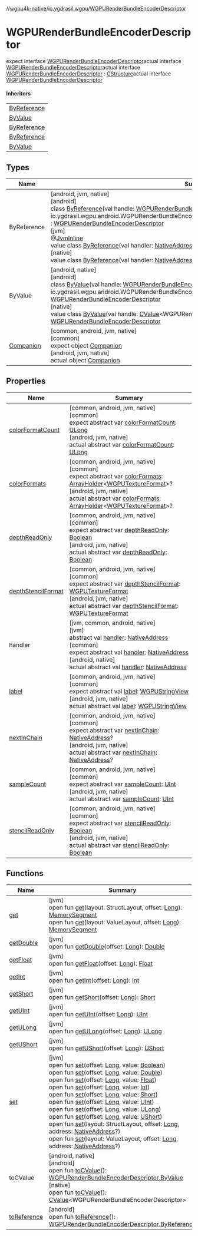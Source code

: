 //[wgpu4k-native](../../../index.md)/[io.ygdrasil.wgpu](../index.md)/[WGPURenderBundleEncoderDescriptor](index.md)

# WGPURenderBundleEncoderDescriptor

expect interface [WGPURenderBundleEncoderDescriptor](index.md)actual interface [WGPURenderBundleEncoderDescriptor](index.md)actual interface [WGPURenderBundleEncoderDescriptor](index.md) : [CStructure](../../ffi/[jvm]-c-structure/index.md)actual interface [WGPURenderBundleEncoderDescriptor](index.md)

#### Inheritors

| |
|---|
| [ByReference]([android]-by-reference/index.md) |
| [ByValue]([android]-by-value/index.md) |
| [ByReference]([jvm]-by-reference/index.md) |
| [ByReference]([native]-by-reference/index.md) |
| [ByValue]([native]-by-value/index.md) |

## Types

| Name | Summary |
|---|---|
| ByReference | [android, jvm, native]<br>[android]<br>class [ByReference]([android]-by-reference/index.md)(val handle: [WGPURenderBundleEncoderDescriptor.ByReference](../../io.ygdrasil.wgpu.android/-w-g-p-u-render-bundle-encoder-descriptor/-by-reference/index.md) = io.ygdrasil.wgpu.android.WGPURenderBundleEncoderDescriptor.ByReference(com.sun.jna.Pointer.NULL)) : [WGPURenderBundleEncoderDescriptor](index.md)<br>[jvm]<br>@[JvmInline](https://kotlinlang.org/api/core/kotlin-stdlib/kotlin.jvm/-jvm-inline/index.html)<br>value class [ByReference]([jvm]-by-reference/index.md)(val handler: [NativeAddress](../../ffi/-native-address/index.md)) : [WGPURenderBundleEncoderDescriptor](index.md)<br>[native]<br>value class [ByReference]([native]-by-reference/index.md)(val handler: [NativeAddress](../../ffi/-native-address/index.md)) : [WGPURenderBundleEncoderDescriptor](index.md) |
| ByValue | [android, native]<br>[android]<br>class [ByValue]([android]-by-value/index.md)(val handle: [WGPURenderBundleEncoderDescriptor.ByValue](../../io.ygdrasil.wgpu.android/-w-g-p-u-render-bundle-encoder-descriptor/-by-value/index.md) = io.ygdrasil.wgpu.android.WGPURenderBundleEncoderDescriptor.ByValue(com.sun.jna.Pointer.NULL)) : [WGPURenderBundleEncoderDescriptor](index.md)<br>[native]<br>value class [ByValue]([native]-by-value/index.md)(val handle: [CValue](https://kotlinlang.org/api/core/kotlin-stdlib/kotlinx.cinterop/-c-value/index.html)&lt;WGPURenderBundleEncoderDescriptor&gt;) : [WGPURenderBundleEncoderDescriptor](index.md) |
| [Companion](-companion/index.md) | [common, android, jvm, native]<br>[common]<br>expect object [Companion](-companion/index.md)<br>[android, jvm, native]<br>actual object [Companion](-companion/index.md) |

## Properties

| Name | Summary |
|---|---|
| [colorFormatCount](color-format-count.md) | [common, android, jvm, native]<br>[common]<br>expect abstract var [colorFormatCount](color-format-count.md): [ULong](https://kotlinlang.org/api/core/kotlin-stdlib/kotlin/-u-long/index.html)<br>[android, jvm, native]<br>actual abstract var [colorFormatCount](color-format-count.md): [ULong](https://kotlinlang.org/api/core/kotlin-stdlib/kotlin/-u-long/index.html) |
| [colorFormats](color-formats.md) | [common, android, jvm, native]<br>[common]<br>expect abstract var [colorFormats](color-formats.md): [ArrayHolder](../../ffi/-array-holder/index.md)&lt;[WGPUTextureFormat](../-w-g-p-u-texture-format/index.md)&gt;?<br>[android, jvm, native]<br>actual abstract var [colorFormats](color-formats.md): [ArrayHolder](../../ffi/-array-holder/index.md)&lt;[WGPUTextureFormat](../-w-g-p-u-texture-format/index.md)&gt;? |
| [depthReadOnly](depth-read-only.md) | [common, android, jvm, native]<br>[common]<br>expect abstract var [depthReadOnly](depth-read-only.md): [Boolean](https://kotlinlang.org/api/core/kotlin-stdlib/kotlin/-boolean/index.html)<br>[android, jvm, native]<br>actual abstract var [depthReadOnly](depth-read-only.md): [Boolean](https://kotlinlang.org/api/core/kotlin-stdlib/kotlin/-boolean/index.html) |
| [depthStencilFormat](depth-stencil-format.md) | [common, android, jvm, native]<br>[common]<br>expect abstract var [depthStencilFormat](depth-stencil-format.md): [WGPUTextureFormat](../-w-g-p-u-texture-format/index.md)<br>[android, jvm, native]<br>actual abstract var [depthStencilFormat](depth-stencil-format.md): [WGPUTextureFormat](../-w-g-p-u-texture-format/index.md) |
| handler | [jvm, common, android, native]<br>[jvm]<br>abstract val [handler](../../ffi/[jvm]-c-structure/handler.md): [NativeAddress](../../ffi/-native-address/index.md)<br>[common]<br>expect abstract val [handler](handler.md): [NativeAddress](../../ffi/-native-address/index.md)<br>[android, native]<br>actual abstract val [handler](handler.md): [NativeAddress](../../ffi/-native-address/index.md) |
| [label](label.md) | [common, android, jvm, native]<br>[common]<br>expect abstract val [label](label.md): [WGPUStringView](../-w-g-p-u-string-view/index.md)<br>[android, jvm, native]<br>actual abstract val [label](label.md): [WGPUStringView](../-w-g-p-u-string-view/index.md) |
| [nextInChain](next-in-chain.md) | [common, android, jvm, native]<br>[common]<br>expect abstract var [nextInChain](next-in-chain.md): [NativeAddress](../../ffi/-native-address/index.md)?<br>[android, jvm, native]<br>actual abstract var [nextInChain](next-in-chain.md): [NativeAddress](../../ffi/-native-address/index.md)? |
| [sampleCount](sample-count.md) | [common, android, jvm, native]<br>[common]<br>expect abstract var [sampleCount](sample-count.md): [UInt](https://kotlinlang.org/api/core/kotlin-stdlib/kotlin/-u-int/index.html)<br>[android, jvm, native]<br>actual abstract var [sampleCount](sample-count.md): [UInt](https://kotlinlang.org/api/core/kotlin-stdlib/kotlin/-u-int/index.html) |
| [stencilReadOnly](stencil-read-only.md) | [common, android, jvm, native]<br>[common]<br>expect abstract var [stencilReadOnly](stencil-read-only.md): [Boolean](https://kotlinlang.org/api/core/kotlin-stdlib/kotlin/-boolean/index.html)<br>[android, jvm, native]<br>actual abstract var [stencilReadOnly](stencil-read-only.md): [Boolean](https://kotlinlang.org/api/core/kotlin-stdlib/kotlin/-boolean/index.html) |

## Functions

| Name | Summary |
|---|---|
| [get](../../ffi/[jvm]-c-structure/get.md) | [jvm]<br>open fun [get](../../ffi/[jvm]-c-structure/get.md)(layout: StructLayout, offset: [Long](https://kotlinlang.org/api/core/kotlin-stdlib/kotlin/-long/index.html)): [MemorySegment](../../ffi/-memory-segment/index.md)<br>open fun [get](../../ffi/[jvm]-c-structure/get.md)(layout: ValueLayout, offset: [Long](https://kotlinlang.org/api/core/kotlin-stdlib/kotlin/-long/index.html)): [MemorySegment](../../ffi/-memory-segment/index.md) |
| [getDouble](../../ffi/[jvm]-c-structure/get-double.md) | [jvm]<br>open fun [getDouble](../../ffi/[jvm]-c-structure/get-double.md)(offset: [Long](https://kotlinlang.org/api/core/kotlin-stdlib/kotlin/-long/index.html)): [Double](https://kotlinlang.org/api/core/kotlin-stdlib/kotlin/-double/index.html) |
| [getFloat](../../ffi/[jvm]-c-structure/get-float.md) | [jvm]<br>open fun [getFloat](../../ffi/[jvm]-c-structure/get-float.md)(offset: [Long](https://kotlinlang.org/api/core/kotlin-stdlib/kotlin/-long/index.html)): [Float](https://kotlinlang.org/api/core/kotlin-stdlib/kotlin/-float/index.html) |
| [getInt](../../ffi/[jvm]-c-structure/get-int.md) | [jvm]<br>open fun [getInt](../../ffi/[jvm]-c-structure/get-int.md)(offset: [Long](https://kotlinlang.org/api/core/kotlin-stdlib/kotlin/-long/index.html)): [Int](https://kotlinlang.org/api/core/kotlin-stdlib/kotlin/-int/index.html) |
| [getShort](../../ffi/[jvm]-c-structure/get-short.md) | [jvm]<br>open fun [getShort](../../ffi/[jvm]-c-structure/get-short.md)(offset: [Long](https://kotlinlang.org/api/core/kotlin-stdlib/kotlin/-long/index.html)): [Short](https://kotlinlang.org/api/core/kotlin-stdlib/kotlin/-short/index.html) |
| [getUInt](../../ffi/[jvm]-c-structure/get-u-int.md) | [jvm]<br>open fun [getUInt](../../ffi/[jvm]-c-structure/get-u-int.md)(offset: [Long](https://kotlinlang.org/api/core/kotlin-stdlib/kotlin/-long/index.html)): [UInt](https://kotlinlang.org/api/core/kotlin-stdlib/kotlin/-u-int/index.html) |
| [getULong](../../ffi/[jvm]-c-structure/get-u-long.md) | [jvm]<br>open fun [getULong](../../ffi/[jvm]-c-structure/get-u-long.md)(offset: [Long](https://kotlinlang.org/api/core/kotlin-stdlib/kotlin/-long/index.html)): [ULong](https://kotlinlang.org/api/core/kotlin-stdlib/kotlin/-u-long/index.html) |
| [getUShort](../../ffi/[jvm]-c-structure/get-u-short.md) | [jvm]<br>open fun [getUShort](../../ffi/[jvm]-c-structure/get-u-short.md)(offset: [Long](https://kotlinlang.org/api/core/kotlin-stdlib/kotlin/-long/index.html)): [UShort](https://kotlinlang.org/api/core/kotlin-stdlib/kotlin/-u-short/index.html) |
| [set](../../ffi/[jvm]-c-structure/set.md) | [jvm]<br>open fun [set](../../ffi/[jvm]-c-structure/set.md)(offset: [Long](https://kotlinlang.org/api/core/kotlin-stdlib/kotlin/-long/index.html), value: [Boolean](https://kotlinlang.org/api/core/kotlin-stdlib/kotlin/-boolean/index.html))<br>open fun [set](../../ffi/[jvm]-c-structure/set.md)(offset: [Long](https://kotlinlang.org/api/core/kotlin-stdlib/kotlin/-long/index.html), value: [Double](https://kotlinlang.org/api/core/kotlin-stdlib/kotlin/-double/index.html))<br>open fun [set](../../ffi/[jvm]-c-structure/set.md)(offset: [Long](https://kotlinlang.org/api/core/kotlin-stdlib/kotlin/-long/index.html), value: [Float](https://kotlinlang.org/api/core/kotlin-stdlib/kotlin/-float/index.html))<br>open fun [set](../../ffi/[jvm]-c-structure/set.md)(offset: [Long](https://kotlinlang.org/api/core/kotlin-stdlib/kotlin/-long/index.html), value: [Int](https://kotlinlang.org/api/core/kotlin-stdlib/kotlin/-int/index.html))<br>open fun [set](../../ffi/[jvm]-c-structure/set.md)(offset: [Long](https://kotlinlang.org/api/core/kotlin-stdlib/kotlin/-long/index.html), value: [Short](https://kotlinlang.org/api/core/kotlin-stdlib/kotlin/-short/index.html))<br>open fun [set](../../ffi/[jvm]-c-structure/set.md)(offset: [Long](https://kotlinlang.org/api/core/kotlin-stdlib/kotlin/-long/index.html), value: [UInt](https://kotlinlang.org/api/core/kotlin-stdlib/kotlin/-u-int/index.html))<br>open fun [set](../../ffi/[jvm]-c-structure/set.md)(offset: [Long](https://kotlinlang.org/api/core/kotlin-stdlib/kotlin/-long/index.html), value: [ULong](https://kotlinlang.org/api/core/kotlin-stdlib/kotlin/-u-long/index.html))<br>open fun [set](../../ffi/[jvm]-c-structure/set.md)(offset: [Long](https://kotlinlang.org/api/core/kotlin-stdlib/kotlin/-long/index.html), value: [UShort](https://kotlinlang.org/api/core/kotlin-stdlib/kotlin/-u-short/index.html))<br>open fun [set](../../ffi/[jvm]-c-structure/set.md)(layout: StructLayout, offset: [Long](https://kotlinlang.org/api/core/kotlin-stdlib/kotlin/-long/index.html), address: [NativeAddress](../../ffi/-native-address/index.md)?)<br>open fun [set](../../ffi/[jvm]-c-structure/set.md)(layout: ValueLayout, offset: [Long](https://kotlinlang.org/api/core/kotlin-stdlib/kotlin/-long/index.html), address: [NativeAddress](../../ffi/-native-address/index.md)?) |
| toCValue | [android, native]<br>[android]<br>open fun [toCValue]([android]to-c-value.md)(): [WGPURenderBundleEncoderDescriptor.ByValue](../../io.ygdrasil.wgpu.android/-w-g-p-u-render-bundle-encoder-descriptor/-by-value/index.md)<br>[native]<br>open fun [toCValue]([native]to-c-value.md)(): [CValue](https://kotlinlang.org/api/core/kotlin-stdlib/kotlinx.cinterop/-c-value/index.html)&lt;WGPURenderBundleEncoderDescriptor&gt; |
| [toReference](to-reference.md) | [android]<br>open fun [toReference](to-reference.md)(): [WGPURenderBundleEncoderDescriptor.ByReference](../../io.ygdrasil.wgpu.android/-w-g-p-u-render-bundle-encoder-descriptor/-by-reference/index.md) |